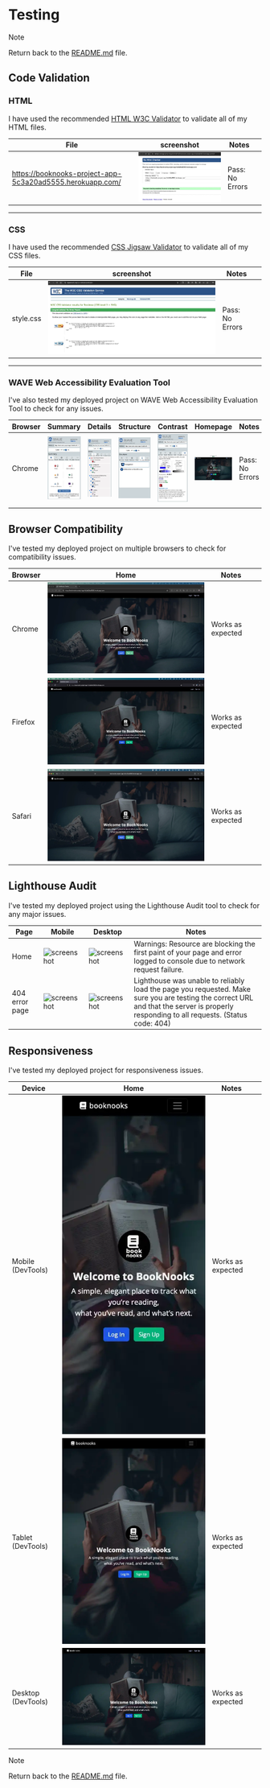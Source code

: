 # Testing

> [!NOTE]  
> Return back to the [README.md](README.md) file.

## Code Validation

### HTML

I have used the recommended [HTML W3C Validator](https://validator.w3.org) to validate all of my HTML files.

| File | screenshot | Notes |                                                                                                 |
| --- | --- | --- | ----------------------------------------------------------------------------------------------------------|
| https://booknooks-project-app-5c3a20ad5555.herokuapp.com/ | ![screenshot](static/images/w3-validation.webp) | Pass: No Errors |

-----

### CSS

I have used the recommended [CSS Jigsaw Validator](https://jigsaw.w3.org/css-validator) to validate all of my CSS files.

| File | screenshot | Notes |                                                                                                 |
| --- | --- | --- | ----------------------------------------------------------------------------------------------------------|
| style.css  | ![screenshot](static/images/css-validation.webp) |  Pass: No Errors |

-----

### WAVE Web Accessibility Evaluation Tool

I've also tested my deployed project on WAVE Web Accessibility Evaluation Tool to check for any issues.

| Browser | Summary | Details | Structure | Contrast | Homepage | Notes |
| --- | --- | --- | --- | --- | --- | --- |
| Chrome | ![screenshot](static/images/wave-home-summary-page.webp) | ![screenshot](static/images/wave-home-details-page.webp) | ![screenshot](static/images/wave-home-structure-page.webp) | ![screenshot](static/images/wave-home-contrast-page.webp) | ![screenshot](static/images/wave-home-landing-page.webp) | Pass: No Errors |
| |


## Browser Compatibility

I've tested my deployed project on multiple browsers to check for compatibility issues.

| Browser | Home | Notes |  |
| --- | --- | --- | --- | 
| Chrome | ![screenshot](static/images/chrome-home-page.webp) | Works as expected |
| Firefox | ![screenshot](static/images/firefox-home-page.webp) | Works as expected |
| Safari | ![screenshot](static/images/safari-home-page.webp) | Works as expected |

## Lighthouse Audit

I've tested my deployed project using the Lighthouse Audit tool to check for any major issues.

| Page | Mobile | Desktop | Notes |
| --- | --- | --- | --- | 
| Home | ![screenshot](assets/images/lhs-mobile.webp) | ![screenshot](assets/images/lhs-desktop.webp) | Warnings: Resource are blocking the first paint of your page and error logged to console due to network request failure. |
| 404 error page | ![screenshot](assets/images/404-lhs-mobile.webp) | ![screenshot](assets/images/404-lhs-desktop.webp) | Lighthouse was unable to reliably load the page you requested. Make sure you are testing the correct URL and that the server is properly responding to all requests. (Status code: 404) |

## Responsiveness

I've tested my deployed project for responsiveness issues.

| Device | Home | Notes |  |
| --- | --- | --- | --- | 
| Mobile (DevTools) | ![screenshot](static/images/mobile.webp) | Works as expected | 
| Tablet (DevTools) | ![screenshot](static/images/tablet.webp) | Works as expected |
| Desktop (DevTools) | ![screenshot](static/images/laptop.webp) | Works as expected |


> [!NOTE]  
> Return back to the [README.md](README.md) file.